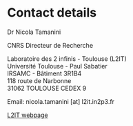 # Contact details

Dr Nicola Tamanini

CNRS Directeur de Recherche

Laboratoire des 2 infinis - Toulouse (L2IT)  
Université Toulouse - Paul Sabatier  
IRSAMC - Bâtiment 3R1B4  
118 route de Narbonne  
31062 TOULOUSE CEDEX 9
 
Email: nicola.tamanini [at] l2it.in2p3.fr

[L2IT webpage](https://www.l2it.in2p3.fr)
